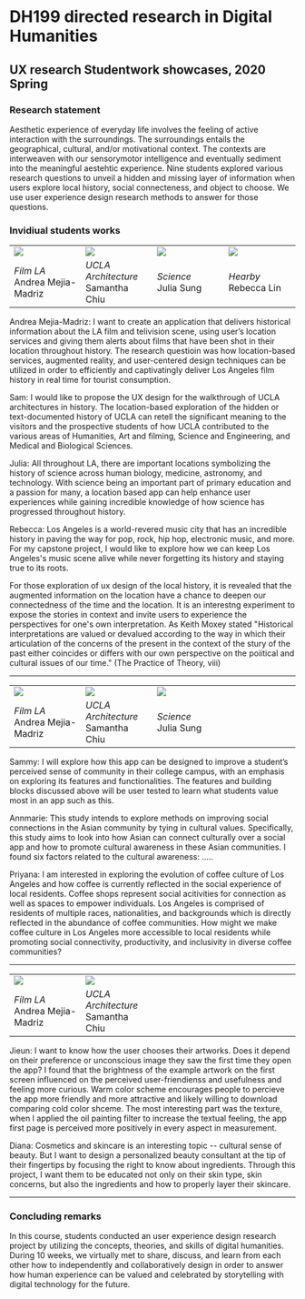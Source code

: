 # DH199 directed research in Digital Humanities 
## UX research Studentwork showcases, 2020 Spring

### Research statement

Aesthetic experience of everyday life involves the feeling of active interaction with the surroundings. The surroundings entails the geographical, cultural, and/or motivational context. The contexts are interweaven with our sensorymotor intelligence and eventually sediment into the meaningful aestehtic experience. Nine students explored various research questions to unveil a hidden and missing layer of information when users explore local history, social connecteness, and object to choose. We use user experience design research methods to answer for those questions.

### Invidiual students works

<table>
  <tr>
    <td width="25%"> <img src="https://ux-ui-design-lab.github.io/DH199/2020Spring/andrea-flim-3s.gif" >
    </td>
    <td width="25%">  <img src="https://ux-ui-design-lab.github.io/DH199/2020Spring/sam-chui-LArc-3s-23delay.gif" >
    </td>
    <td width="25%"> <img src="https://ux-ui-design-lab.github.io/DH199/2020Spring/andrea-flim-3s.gif" >
    </td>
    <td width="25%">  <img src="https://ux-ui-design-lab.github.io/DH199/2020Spring/andrea-flim-3s.gif" >
    </td>
  </tr>
  <tr>
    <td width="25%"> <em> Film LA</em> <br> Andrea Mejia-Madriz  
    </td>
    <td width="25%"> <em> UCLA Architecture </em> <br> Samantha Chiu 
    </td>
    <td width="25%"> <em> Science </em> <br> Julia Sung
    </td>
    <td width="25%"> <em> Hearby </em> <br> Rebecca Lin
    </td>
  </tr>
</table>

Andrea Mejia-Madriz: I want to create an application that delivers historical information about the LA film and telivision scene, using user’s location services and giving them alerts about films that have been shot in their location throughout history. The research questioin was how location-based services, augmented reality, and user-centered design techniques can be utilized in order to efficiently and captivatingly deliver Los Angeles film history in real time for tourist consumption. 

Sam: I would like to propose the UX design for the walkthrough of UCLA architectures in history. The location-based exploration of the hidden or text-documented history of UCLA can retell the significant meaning to the visitors and the prospective students of how UCLA contributed to the various areas of Humanities, Art and filming, Science and Engineering, and Medical and Biological Sciences.

Julia: All throughout LA, there are important locations symbolizing the history of science across human biology, medicine, astronomy, and technology.  With science being an important part of primary education and a passion for many, a location based app can help enhance user experiences while gaining incredible knowledge of how science has progressed throughout history.

Rebecca: Los Angeles is a world-revered music city that has an incredible history in paving the way for pop, rock, hip hop, electronic music, and more. For my capstone project, I would like to explore how we can keep Los Angeles's music scene alive while never forgetting its history and staying true to its roots.

For those exploration of ux design of the local history, it is revealed that the augmented information on the location have a chance to deepen our connectedness of the time and the location. It is an interestng experiment to expose the stories in context and invite users to experience the perspectives for one's own interpretation. As Keith Moxey stated "Historical interpretations are valued or devalued according to the way in which their articulation of the concerns of the present in the context of the stury of the past either coincides or differs with our own perspective on the poiitical and cultural issues of our time." (The Practice of Theory, viii)

---

<table style="border: none">
  <tr>
    <td width="25%"> <img src="https://ux-ui-design-lab.github.io/DH199/2020Spring/andrea-flim-3s.gif" >
    </td>
    <td width="25%">  <img src="https://ux-ui-design-lab.github.io/DH199/2020Spring/andrea-flim-3s.gif" >
    </td>
    <td width="25%"> <img src="https://ux-ui-design-lab.github.io/DH199/2020Spring/andrea-flim-3s.gif" >
    </td>
    <td width="25%">  
    </td>
  </tr>
  <tr>
    <td width="25%"> <em> Film LA</em> <br> Andrea Mejia-Madriz  
    </td>
    <td width="25%"> <em> UCLA Architecture </em> <br> Samantha Chiu 
    </td>
    <td width="25%"> <em> Science </em> <br> Julia Sung
    </td>

  </tr>
</table>

Sammy: I will explore how this app can be designed to improve a student’s perceived sense of community in their college campus, with an emphasis on exploring its features and functionalities. The features and building blocks discussed above will be user tested to learn what students value most in an app such as this. 

Annmarie: This study intends to explore methods on improving social connections in the Asian community by tying in cultural values. Specifically, this study aims to look into how Asian can connect culturally over a social app and how to promote cultural awareness in these Asian communities. I found six factors related to the cultural awareness: ..... 

Priyana: I am interested in exploring the evolution of coffee culture of Los Angeles and how coffee is currently reflected in the social experience of local residents. Coffee shops represent social acitivities for connection as well as spaces to empower individuals. Los Angeles is comprised of residents of multiple races, nationalities, and backgrounds which is directly reflected in the abundance of coffee communities. How might we make coffee culture in Los Angeles more accessible to local residents while promoting social connectivity, productivity, and inclusivity in diverse coffee communities?

---

<table style="border: none">
  <tr>
    <td width="25%"> <img src="https://ux-ui-design-lab.github.io/DH199/2020Spring/andrea-flim-3s.gif" >
    </td>
    <td width="25%">  <img src="https://ux-ui-design-lab.github.io/DH199/2020Spring/andrea-flim-3s.gif" >
    </td>
    <td width="25%">  
    </td>
    <td width="25%">  
    </td>
  </tr>
  <tr>
    <td width="25%"> <em> Film LA</em> <br> Andrea Mejia-Madriz  
    </td>
    <td width="25%"> <em> UCLA Architecture </em> <br> Samantha Chiu 
    </td>

  </tr>
</table>

Jieun: I want to know how the user chooses their artworks. Does it depend on their preference or unconscious image they saw the first time they open the app? I found that the brightness of the example artwork on the first screen influenced on the perceived user-friendienss and usefulness and feeling more curious. Warm color scheme encourages people to percieve the app more friendly and more attractive and likely willing to download comparing cold color shceme. The most interesting part was the texture, when I applied the oil painting filter to increase the textual feeling, the app first page is perceived more positively in every aspect in measurement. 

Diana: Cosmetics and skincare is an interesting topic -- cultural sense of beauty. But I want to design a personalized beauty consultant at the tip of their fingertips by focusing the right to know about ingredients. Through this project, I want them to be educated not only on their skin type, skin concerns, but also the ingredients and how to properly layer their skincare.

---

### Concluding remarks 

In this course, students conducted an user experience design research project by utilizing the concepts, theories, and skills of digital humanities. During 10 weeks, we virtually met to share, discuss, and learn from each other how to independently and collaboratively design in order to answer how human experience can be valued and celebrated by storytelling with digital technology for the future. 
